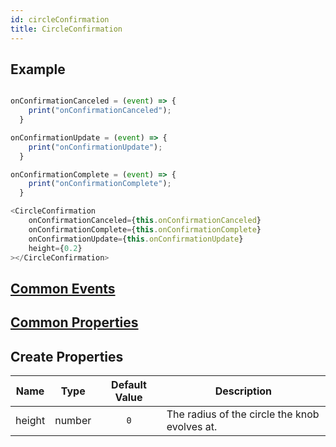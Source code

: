 ```yaml
---
id: circleConfirmation
title: CircleConfirmation
---
```


## Example

```javascript

onConfirmationCanceled = (event) => {
    print("onConfirmationCanceled");
  }

onConfirmationUpdate = (event) => {
    print("onConfirmationUpdate");
  }

onConfirmationComplete = (event) => {
    print("onConfirmationComplete");
  }

<CircleConfirmation
    onConfirmationCanceled={this.onConfirmationCanceled}
    onConfirmationComplete={this.onConfirmationComplete}
    onConfirmationUpdate={this.onConfirmationUpdate}
    height={0.2}
></CircleConfirmation>


```

## [Common Events](../types/Events.md)

## [Common Properties](../types/Properties.md)

## Create Properties

| Name   | Type   | Default Value | Description                                   |
| ------ | ------ | :-----------: | --------------------------------------------- |
| height | number |      `0`      | The radius of the circle the knob evolves at. |
